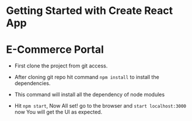 # Getting Started with Create React App


# E-Commerce Portal


- First clone the project from git access.

- After cloning git repo hit command `npm install` to install the dependencies.

- This command will install all the dependency of node modules

- Hit `npm start`, Now All set! go to the browser and `start localhost:3000` now You will get the UI as expected.
